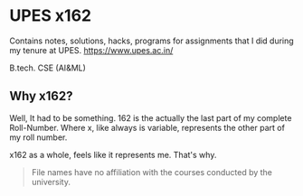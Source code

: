 # UPES x162
Contains notes, solutions, hacks, programs for assignments that I did during my tenure at UPES.
https://www.upes.ac.in/

B.tech. CSE (AI&ML)

## Why x162?
Well, It had to be something. 162 is the actually the last part of my complete Roll-Number. Where x, like always is variable, represents the other part of my roll number.

x162 as a whole, feels like it represents me. That's why.
>File names have no affiliation with the courses conducted by the university.   
